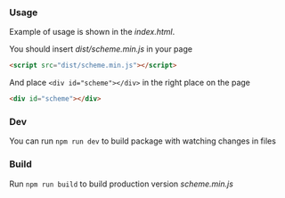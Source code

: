 ### Usage
Example of usage is shown in the _index.html_.

You should insert _dist/scheme.min.js_ in your page
```html
<script src="dist/scheme.min.js"></script>
```

And place `<div id="scheme"></div>` in the right place on the page
```html
<div id="scheme"></div>
```

### Dev
You can run `npm run dev` to build package with watching changes in files

### Build
Run `npm run build` to build production version _scheme.min.js_
